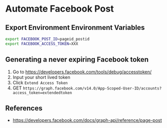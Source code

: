 # Automate Facebook Post

## Export Environment Environment Variables
```bash
export FACEBOOK_POST_ID=pageid_postid
export FACEBOOK_ACCESS_TOKEN=XXX
```

## Generating a never expiring Facebook token
1. Go to https://developers.facebook.com/tools/debug/accesstoken/
2. Input your short lived token
3. Click `Extend Access Token`
4. GET `https://graph.facebook.com/v14.0/App-Scoped-User-ID/accounts?access_token=extendedtoken`

## References
- https://developers.facebook.com/docs/graph-api/reference/page-post

